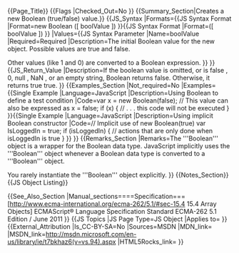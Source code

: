 {{Page_Title}}
{{Flags
|Checked_Out=No
}}
{{Summary_Section|Creates a new Boolean (true/false) value.}}
{{JS_Syntax
|Formats={{JS Syntax Format
|Format=new Boolean ([ boolValue ])
}}{{JS Syntax Format
|Format=([ boolValue ])
}}
|Values={{JS Syntax Parameter
|Name=boolValue
|Required=Required
|Description=The initial Boolean value for the new object. Possible values are true and false.

Other values (like 1 and 0) are converted to a Boolean expression. 
}}
}}
{{JS_Return_Value
|Description=If the boolean value is omitted, or is false , 0, null , NaN , or an empty string, Boolean returns false. Otherwise, it returns true true.
}}
{{Examples_Section
|Not_required=No
|Examples={{Single Example
|Language=JavaScript
|Description=Using Boolean to define a test condition
|Code=var x = new Boolean(false);
// This value can also be expressed as x = false;
if (x) {
  // . . . this code will not be executed
}
}}{{Single Example
|Language=JavaScript
|Description=Using implicit Boolean constructor
|Code=// Implicit use of new Boolean(true)
var IsLoggedIn = true; 
if (isLoggedIn) {
  // actions that are only done when isLoggedIn is true
}
}}
}}
{{Remarks_Section
|Remarks=The '''Boolean''' object is a wrapper for the Boolean data type. JavaScript implicitly uses the '''Boolean''' object whenever a Boolean data type is converted to a '''Boolean''' object.

You rarely instantiate the '''Boolean''' object explicitly.
}}
{{Notes_Section}}
{{JS Object Listing}}

{{See_Also_Section
|Manual_sections====Specification===
[http://www.ecma-international.org/ecma-262/5.1/#sec-15.4 15.4 Array Objects]
ECMAScript® Language Specification
Standard ECMA-262
5.1 Edition / June 2011
}}
{{JS Topics
|JS Page Type=JS Object
|Applies to=
}}
{{External_Attribution
|Is_CC-BY-SA=No
|Sources=MSDN
|MDN_link=
|MSDN_link=http://msdn.microsoft.com/en-us/library/ie/t7bkhaz6(v=vs.94).aspx
|HTML5Rocks_link=
}}